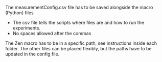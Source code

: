 The measurementConfig.csv file has to be saved alongside the macro (Python) files

- The csv file tells the scripts where files are and how to run the experiments. 
- No spaces allowed after the commas

The Zen macro has to be in a specific path, see instructions inside each folder.
The other files can be placed flexibly, but the paths have to be updated in the config file.
